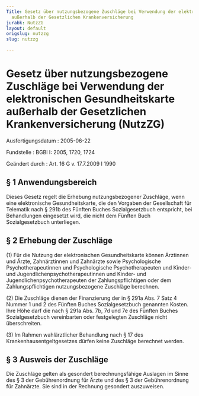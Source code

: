 ```yaml
---
Title: Gesetz über nutzungsbezogene Zuschläge bei Verwendung der elektronischen Gesundheitskarte
  außerhalb der Gesetzlichen Krankenversicherung
jurabk: NutzZG
layout: default
origslug: nutzzg
slug: nutzzg

---
```


# Gesetz über nutzungsbezogene Zuschläge bei Verwendung der elektronischen Gesundheitskarte außerhalb der Gesetzlichen Krankenversicherung (NutzZG)

Ausfertigungsdatum
:   2005-06-22

Fundstelle
:   BGBl I: 2005, 1720, 1724

Geändert durch
:   Art. 16 G v. 17.7.2009 I 1990

## § 1 Anwendungsbereich

Dieses Gesetz regelt die Erhebung nutzungsbezogener Zuschläge, wenn
eine elektronische Gesundheitskarte, die den Vorgaben der Gesellschaft
für Telematik nach § 291b des Fünften Buches Sozialgesetzbuch
entspricht, bei Behandlungen eingesetzt wird, die nicht dem Fünften
Buch Sozialgesetzbuch unterliegen.

## § 2 Erhebung der Zuschläge

(1) Für die Nutzung der elektronischen Gesundheitskarte können
Ärztinnen und Ärzte, Zahnärztinnen und Zahnärzte sowie Psychologische
Psychotherapeutinnen und Psychologische Psychotherapeuten und Kinder-
und Jugendlichenpsychotherapeutinnen und Kinder- und
Jugendlichenpsychotherapeuten der Zahlungspflichtigen oder dem
Zahlungspflichtigen nutzungsbezogene Zuschläge berechnen.

(2) Die Zuschläge dienen der Finanzierung der in § 291a Abs. 7 Satz 4
Nummer 1 und 2 des Fünften Buches Sozialgesetzbuch genannten Kosten.
Ihre Höhe darf die nach § 291a Abs. 7b, 7d und 7e des Fünften Buches
Sozialgesetzbuch vereinbarten oder festgelegten Zuschläge nicht
überschreiten.

(3) Im Rahmen wahlärztlicher Behandlung nach § 17 des
Krankenhausentgeltgesetzes dürfen keine Zuschläge berechnet werden.

## § 3 Ausweis der Zuschläge

Die Zuschläge gelten als gesondert berechnungsfähige Auslagen im Sinne
des § 3 der Gebührenordnung für Ärzte und des § 3 der Gebührenordnung
für Zahnärzte. Sie sind in der Rechnung gesondert auszuweisen.

